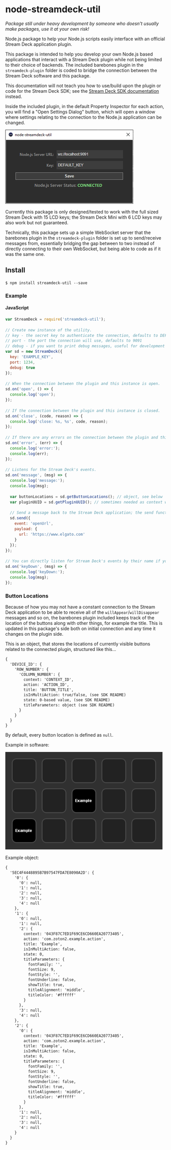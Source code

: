 # node-streamdeck-util

*Package still under heavy development by someone who doesn't usually make packages, use it at your own risk!*

Node.js package to help your Node.js scripts easily interface with an official Stream Deck application plugin.

This package is intended to help you develop your own Node.js based applications that interact with a Stream Deck plugin while not being limited to their choice of backends. The included barebones plugin in the `streamdeck-plugin` folder is coded to bridge the connection between the Stream Deck software and this package.

This documentation will not teach you how to use/build upon the plugin or code for the Stream Deck SDK; see the [Stream Deck SDK documentation](https://developer.elgato.com/documentation/stream-deck/sdk/overview/) instead.

Inside the included plugin, in the default Property Inspector for each action, you will find a "Open Settings Dialog" button, which will open a window where settings relating to the connection to the Node.js application can be changed.

![Settings Dialog](img/settings-dialog.png)

Currently this package is only designed/tested to work with the full sized Stream Deck with 15 LCD keys; the Stream Deck Mini with 6 LCD keys may also work but not guaranteed.

Technically, this package sets up a simple WebSocket server that the barebones plugin in the `streamdeck-plugin` folder is set up to send/receive messages from, essentially bridging the gap between to two instead of directly connecting to their own WebSocket, but being able to code as if it was the same one.

## Install

`$ npm install streamdeck-util --save`

### Example

#### JavaScript

```javascript
var StreamDeck = require('streamdeck-util');

// Create new instance of the utility.
// key - the secret key to authenticate the connection, defaults to DEFAULT_KEY
// port - the port the connection will use, defaults to 9091
// debug - if you want to print debug messages, useful for development
var sd = new StreamDeck({
  key: 'EXAMPLE_KEY',
  port: 1234,
  debug: true
});

// When the connection between the plugin and this instance is open.
sd.on('open', () => {
  console.log('open');
});

// If the connection between the plugin and this instance is closed.
sd.on('close', (code, reason) => {
  console.log('close: %s, %s', code, reason);
});

// If there are any errors on the connection between the plugin and this instance.
sd.on('error', (err) => {
  console.log('error:');
  console.log(err);
});

// Listens for the Stream Deck's events.
sd.on('message', (msg) => {
  console.log('message:');
  console.log(msg);
  
  var buttonLocations = sd.getButtonLocations(); // object, see below
  var pluginUUID = sd.getPluginUUID(); // sometimes needed as context when sending messages
  
  // Send a message back to the Stream Deck application; the send function stringifies it for you.
  sd.send({
    event: 'openUrl',
    payload: {
      url: 'https://www.elgato.com'
    }
  });
});

// You can directly listen for Stream Deck's events by their name if you want to.
sd.on('keyDown', (msg) => {
  console.log('keyDown:');
  console.log(msg);
});
```

### Button Locations

Because of how you may not have a constant connection to the Stream Deck application to be able to receive all of the `willAppear`/`willDisappear` messages and so on, the barebones plugin included keeps track of the location of the buttons along with other things, for example the title. This is updated in this package's side both on initial connection and any time it changes on the plugin side.

This is an object, that stores the locations of currently visible buttons related to the connected plugin, structured like this...

```
{
  'DEVICE_ID': {
    'ROW_NUMBER': {
      'COLUMN_NUMBER': {
        context: 'CONTEXT_ID',
        action: 'ACTION_ID',
        title: 'BUTTON_TITLE',
        isInMultiAction: true/false, (see SDK README)
        state: 0-based value, (see SDK README)
        titleParameters: object (see SDK README)
      }
    }
  }
}
```

By default, every button location is defined as `null`.

Example in software:

![Example in software](img/buttonLocations-example.png)

Example object:
```
{
  '5EC4F4448895B7B97547FDA7E8090A2D': {
    '0': {
      '0': null,
      '1': null,
      '2': null,
      '3': null,
      '4': null
    },
    '1': {
      '0': null,
      '1': null,
      '2': {
        context: '043F87C7ED1F69CE6CD660EA20773405',
        action: 'com.zoton2.example.action',
        title: 'Example',
        isInMultiAction: false,
        state: 0,
        titleParameters: {
          fontFamily: '',
          fontSize: 9,
          fontStyle: '',
          fontUnderline: false,
          showTitle: true,
          titleAlignment: 'middle',
          titleColor: '#ffffff'
        }
      },
      '3': null,
      '4': null
    },
    '2': {
      '0': {
        context: '043F87C7ED1F69CE6CD660EA20773405',
        action: 'com.zoton2.example.action',
        title: 'Example',
        isInMultiAction: false,
        state: 0,
        titleParameters: {
          fontFamily: '',
          fontSize: 9,
          fontStyle: '',
          fontUnderline: false,
          showTitle: true,
          titleAlignment: 'middle',
          titleColor: '#ffffff'
        }
      },
      '1': null,
      '2': null,
      '3': null,
      '4': null
    }
  }
}
```
